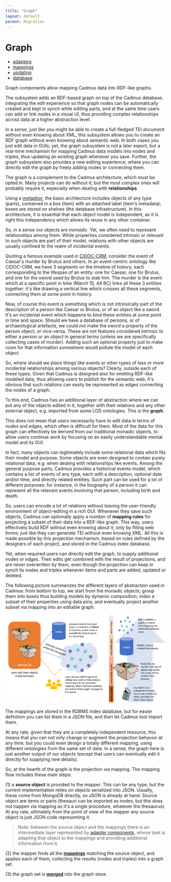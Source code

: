 ```yaml
---
title: "Graph" 
layout: default
parent: Migration
---
```


# Graph

- [adapters](adapters)
- [mappings](mappings)
- [updating](updating)
- [database](database)

Graph components allow mapping Cadmus data into RDF-like graphs.

The subsystem adds an RDF-based graph on top of the Cadmus database, integrating the edit experience so that graph nodes can be automatically created and kept in synch while editing parts, and at the same time users can add or link nodes in a visual UI, thus providing complex relationships across data at a higher abstraction level.

In a sense, just like you might be able to create a full-fledged TEI document without even knowing about XML, this subsystem allows you to create an RDF graph without even knowing about semantic web. In both cases you just edit data in GUIs; yet, the graph subsystem is not a later export, but a real-time mechanism for mapping Cadmus data models into nodes and triples, thus updating an existing graph whenever you save. Further, the graph subsystem also provides a new editing experience, where you can directly edit the graph by freely adding nodes or connecting them.

The graph is a complement to the Cadmus architecture, which must be opted in. Many projects can do without it; but the most complex ones will probably require it, especially when dealing with **relationships**.

Using a [metaphor](../../index.md#overview), the basic architecture includes objects of any type (parts), contained in a box (item) with an attached label (item's metadata); boxes are stored on shelves (the database infrastructure). In this architecture, it is essential that each object model is independent, as it is right this independency which allows its reuse in any other container.

So, in a sense our objects are _monadic_. Yet, we often need to represent relationships among them. While properties considered intrinsic or relevant to such objects are part of their model, relations with other objects are usually confined to the realm of incidental events.

Quoting a famous example used in [CIDOC-CRM](https://cidoc-crm.org/), consider the event of Caesar's murder by Brutus and others. In an event-centric ontology like CIDOC-CRM, we have 3 segments on the timeline of history, each corresponding to the lifespan of an entity: one for Caesar, one for Brutus, and one for the sword used by Brutus to stab him. The murder is the event which at a specific point in time (March 15, 44 BC) links all these 3 entities together: it's like drawing a vertical line which crosses all these segments, connecting them at some point in history.

Now, of course this event is something which is not intrinsically part of the description of a person like Caesar or Brutus, or of an object like a sword. It's an incidental event which happens to bind these entities at some point in time and space. Should we have a database of persons, or of archaeological artefacts, we could not make the sword a property of the person object, or vice-versa. These are not features considered intrinsic to either a person or an object in general terms (unless we are specifically collecting cases of murder). Adding such an optional property just to make room for that information somewhere would pollute the model of each object.

So, where should we place things like events or other types of less or more incidental relationships among various objects? Clearly, outside each of these types. Given that Cadmus is designed also for emitting RDF-like modeled data, thus allowing users to publish for the semantic web, it's obvious that such relations can easily be represented as edges connecting the nodes of a graph.

To this end, Cadmus has an additional layer of abstraction where we can put any of the objects edited in it, together with their relations and any other external object, e.g. imported from some LOD ontologies. This is the **graph**.

This does not mean that users necessarily have to edit data in terms of nodes and edges, which often is difficult for them. Most of the data for this graph can effectively be derived from our traditional monadic objects, to allow users continue work by focusing on an easily understandable mental model and its GUI.

In fact, many objects can legitimately include some relational data which fits their model and purpose. Some objects are even designed to contain purely relational data, e.g. when dealing with relationships like events. Among the general purpose parts, Cadmus provides a historical events model, which contains a list of events of any type, each with a description, optional date and/or time, and directly related entities. Such part can be used for a lot of different purposes: for instance, in the biography of a person it can represent all the relevant events involving that person, including birth and death.

So, users can encode a lot of relations without leaving the user-friendly environment of object-editing in a rich GUI. Whenever they save such objects, Cadmus can optionally apply a number of **mapping rules** for projecting a subset of their data into a RDF-like graph. This way, users effectively build RDF without even knowing about it, only by filling web forms; just like they can generate TEI without even knowing XML. All this is made possible by this projection mechanism, based on rules defined by the designers of each project, and stored in the Cadmus index database.

Yet, when required users can directly edit the graph, to supply additional nodes or edges. Their edits get combined with the result of projections, and are never overwritten by them, even though the projection can keep in synch its nodes and triples whenever items and parts are added, updated or deleted.

The following picture summarizes the different layers of abstraction used in Cadmus: from bottom to top, we start from the monadic objects; group them into boxes thus building models by dynamic composition; index a subset of their properties using data pins; and eventually project another subset via mapping into an editable graph.

![graph architecture](img/graph-architecture.png)

The mappings are stored in the RDBMS index database, but for easier definition you can list them in a JSON file, and then let Cadmus tool import them.

At any rate, given that they are a completely independent resource, this means that you can not only change or augment the projection behavior at any time; but you could even design a totally different mapping, using different ontologies from the same set of data. In a sense, the graph here is just another output of our objects (except that users can eventually edit it directly for supplying new details).

So, at the hearth of the graph is the projection via mapping. The mapping flow includes these main steps:

(1) a **source object** is provided to the mapper. This can be any type, but the current implementation relies on objects serialized into JSON. Usually, these come from MongoDB directly, so JSON is already at hand. Source object are items or parts (thesauri can be imported as nodes, but this does not happen via mapping as it's a single procedure, whatever the thesaurus). At any rate, ultimately from the point of view of the mapper any source object is just JSON code representing it.

>Note: between the source object and the mappings there is an intermediate layer represented by [adapter components](adapters), whose task is adapting that object to the mappings and providing additional information from it.

(2) the mapper finds all the **[mappings](mappings)** matching the source object, and applies each of them, collecting the results (nodes and triples) into a graph set.

(3) the graph set is **[merged](updating)** into the graph store.
